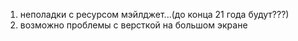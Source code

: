 
1. неполадки с ресурсом мэйлджет...(до конца 21 года будут???)
2. возможно проблемы с версткой на большом экране